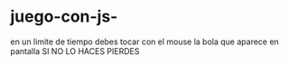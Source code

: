 # juego-con-js-
en un limite de tiempo debes tocar con el mouse la bola que aparece en pantalla
SI NO LO HACES PIERDES  
